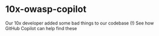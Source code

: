 # 10x-owasp-copilot
Our 10x developer added some bad things to our codebase (!) See how GitHub Copilot can help find these
